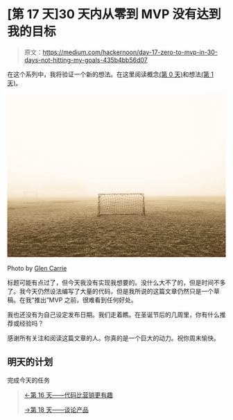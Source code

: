 # [第 17 天]30 天内从零到 MVP 没有达到我的目标

> 原文：<https://medium.com/hackernoon/day-17-zero-to-mvp-in-30-days-not-hitting-my-goals-435b4bb56d07>

在这个系列中，我将验证一个新的想法。在这里阅读概念[(第 0 天)](/@EmilBruckner/day-0-zero-to-mvp-in-30-days-what-its-all-about-c39215a531f7)和想法[(第 1 天)](https://hackernoon.com/day-1-zero-to-mvp-in-30-days-idea-plan-69db96f62b3f)。

![](img/e9bce6f7a300e8c800ea6db105cb2f06.png)

Photo by [Glen Carrie](https://unsplash.com/photos/YtLAiN5YJ-8?utm_source=unsplash&utm_medium=referral&utm_content=creditCopyText)

标题可能有点过了，但今天我没有实现我想要的。没什么大不了的，但是时间不多了。我今天仍然设法编写了大量的代码，但是我所说的这篇文章仍然只是一个草稿。在我“推出”MVP 之前，很难看到任何好处。

我也还没有为自己设定发布日期。我们走着瞧。在圣诞节后的几周里，你有什么推荐或经验吗？

感谢所有关注和阅读这篇文章的人。你真的是一个巨大的动力。祝你周末愉快。

## 明天的计划

完成今天的任务

> [←第 16 天——代码比营销更有趣](https://hackernoon.com/day-x-zero-to-mvp-in-30-days-code-is-more-fun-than-marketing-c6398e16ff73)
> 
> [→第 18 天——谈论产品](https://hackernoon.com/day-18-zero-to-mvp-in-30-days-talking-about-the-product-f4f096168181)